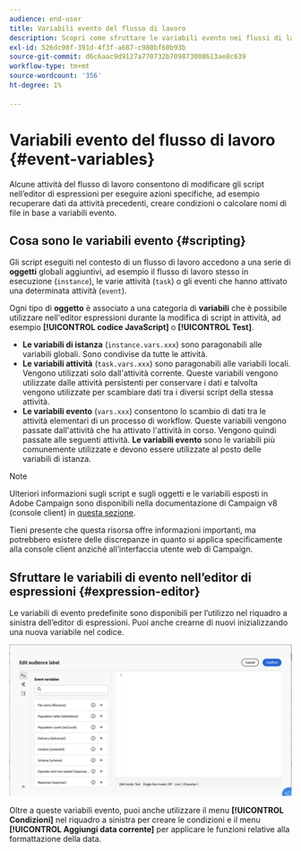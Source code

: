```yaml
---
audience: end-user
title: Variabili evento del flusso di lavoro
description: Scopri come sfruttare le variabili evento nei flussi di lavoro.
exl-id: 526dc98f-391d-4f3f-a687-c980bf60b93b
source-git-commit: d6c6aac9d9127a770732b709873008613ae8c639
workflow-type: tm+mt
source-wordcount: '356'
ht-degree: 1%

---
```


# Variabili evento del flusso di lavoro {#event-variables}

Alcune attività del flusso di lavoro consentono di modificare gli script nell’editor di espressioni per eseguire azioni specifiche, ad esempio recuperare dati da attività precedenti, creare condizioni o calcolare nomi di file in base a variabili evento.

## Cosa sono le variabili evento {#scripting}

Gli script eseguiti nel contesto di un flusso di lavoro accedono a una serie di **oggetti** globali aggiuntivi, ad esempio il flusso di lavoro stesso in esecuzione (`instance`), le varie attività (`task`) o gli eventi che hanno attivato una determinata attività (`event`).

Ogni tipo di **oggetto** è associato a una categoria di **variabili** che è possibile utilizzare nell&#39;editor espressioni durante la modifica di script in attività, ad esempio **[!UICONTROL codice JavaScript]** o **[!UICONTROL Test]**.

* **Le variabili di istanza** (`instance.vars.xxx`) sono paragonabili alle variabili globali. Sono condivise da tutte le attività.
* **Le variabili attività** (`task.vars.xxx`) sono paragonabili alle variabili locali. Vengono utilizzati solo dall&#39;attività corrente. Queste variabili vengono utilizzate dalle attività persistenti per conservare i dati e talvolta vengono utilizzate per scambiare dati tra i diversi script della stessa attività.
* **Le variabili evento** (`vars.xxx`) consentono lo scambio di dati tra le attività elementari di un processo di workflow. Queste variabili vengono passate dall&#39;attività che ha attivato l&#39;attività in corso. Vengono quindi passate alle seguenti attività. **Le variabili evento** sono le variabili più comunemente utilizzate e devono essere utilizzate al posto delle variabili di istanza.

>[!NOTE]
>
>Ulteriori informazioni sugli script e sugli oggetti e le variabili esposti in Adobe Campaign sono disponibili nella documentazione di Campaign v8 (console client) in [questa sezione](https://experienceleague.adobe.com/en/docs/campaign/automation/workflows/advanced-management/javascript-scripts-and-templates).
>
>Tieni presente che questa risorsa offre informazioni importanti, ma potrebbero esistere delle discrepanze in quanto si applica specificamente alla console client anziché all’interfaccia utente web di Campaign.

## Sfruttare le variabili di evento nell’editor di espressioni {#expression-editor}

Le variabili di evento predefinite sono disponibili per l’utilizzo nel riquadro a sinistra dell’editor di espressioni. Puoi anche crearne di nuovi inizializzando una nuova variabile nel codice.

![Schermata che mostra le variabili evento predefinite nel riquadro laterale sinistro dell&#39;editor di espressioni](assets/event-variables.png)

Oltre a queste variabili evento, puoi anche utilizzare il menu **[!UICONTROL Condizioni]** nel riquadro a sinistra per creare le condizioni e il menu **[!UICONTROL Aggiungi data corrente]** per applicare le funzioni relative alla formattazione della data.